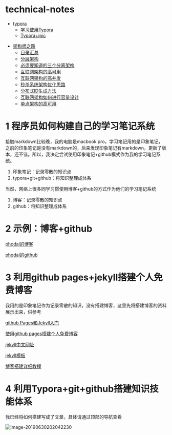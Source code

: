 # technical-notes

- [typora](./typora)
	* [学习使用Typora](/typora/学习使用Typora.md)
  * [Typora+ipic](/typora/Typora+ipic.md)

* [架构师之路](./架构师之路)
  * [目录汇总](./架构师之路/目录汇总.md)
  * [分层架构](./架构师之路/分层架构.md)
  * [必须要知道的三个分离架构](./架构师之路/必须要知道的三个分离架构.md)
  * [互联网架构的高可用](./架构师之路/互联网架构的高可用.md)
  * [互联网架构的高并发](./架构师之路/互联网架构的高并发.md)
  * [秒杀系统架构优化思路](./架构师之路/秒杀系统架构优化思路.md)
  * [分布式ID生成方法](./架构师之路/分布式ID生成方法.md)
  * [互联网架构如何进行容量设计](./架构师之路/互联网架构如何进行容量设计.md)
  * [单点架构的高可用](./架构师之路/单点架构的高可用.md)





# 1  程序员如何构建自己的学习笔记系统

接触markdown比较晚，我的电脑是macbook pro，学习笔记用的是印象笔记，之前的印象笔记是没有markdown的，后来发现印象笔记有markdown，更新了版本，还不错。所以，我决定尝试使用印象笔记+github模式作为我的学习笔记系统。

1. 印象笔记：记录零散的知识点
2. typora+git+github：将知识整理成体系



当然，网络上很多同学习惯使用博客+github的方式作为他们的学习笔记系统

1. 博客：记录零散的知识点
2. github：将知识整理成体系



# 2  示例：博客+github

[phodal的博客](https://www.phodal.com/)

[phodal的github](https://github.com/phodal)



# 3  利用github pages+jekyll搭建个人免费博客

我用的是印象笔记作为记录零散的知识，没有搭建博客，这里先将搭建博客的资料展示出来，供参考

[github Pages和Jekyll入门](http://www.ruanyifeng.com/blog/2012/08/blogging_with_jekyll.html)

[使用github pages搭建个人免费博客](https://www.jianshu.com/p/fabb01427203)

[jekyll中文网址](http://jekyllcn.com/)

[jekyll模板](http://jekyllthemes.org/)

[博客搭建详细教程](https://github.com/qiubaiying/qiubaiying.github.io)



# 4  利用Typora+git+github搭建知识技能体系

我已经将如何搭建写成了文章，具体请通过顶部的导航查看

![image-20190630202042230](http://ww1.sinaimg.cn/large/006tNc79ly1g4jg8umbm2j30kt04wmxe.jpg)